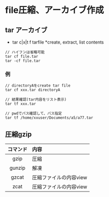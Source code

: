 # file圧縮、アーカイブ作成


## tar アーカイブ
* tar c|x|t f tarfile
*create, extract, list contents

```
// ハイフンは省略可能
tar cf file.tar
tar -cf file.tar
```

### 例

```
// directoryAをcreate tar file
tar cf xxx.tar directoryA

// 結果確認(tar内容をリスト表示)
tar tf xxx.tar

// pwdでパス確認して、パス指定
tar tf /home/xxuser/Documents/a5/a77.tar

```


## 圧縮gzip

|コマンド|内容|
|:------------:|:-----------|
|gzip|圧縮|
|gunzip|解凍|
|gzcat|圧縮ファイルの内容view|
|zcat|圧縮ファイルの内容view|
